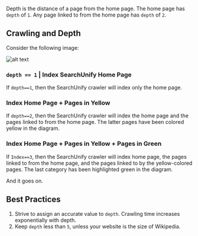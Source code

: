 Depth is the distance of a page from the home page. The home page has ```depth``` of ```1```. Any page linked to from the home page has ```depth``` of ```2```.

## Crawling and Depth
Consider the following image:

![alt text](https://i.ibb.co/G2tSJ3W/depth.png)

### ```depth == 1``` | Index SearchUnify Home Page
If ```depth==1```, then the SearchUnify crawler will index only the home page.
### Index  Home Page + Pages in Yellow 
If ```depth==2```, then the SearchUnify crawler will index the home page and the pages linked to from the home page. The latter pages have been colored yellow in the diagram.
### Index  Home Page + Pages in Yellow +  Pages in Green
If ```Index==3```, then the SearchUnify crawler will index home page, the pages linked to from the home page, and the pages linked to by the yellow-colored pages. The last category has been highlighted green in the diagram.

And it goes on.

## Best Practices

1. Strive to assign an accurate value to ```depth```. Crawling time increases exponentially with depth.
2. Keep ```depth``` less than ```5```, unless your website is the size of Wikipedia.
